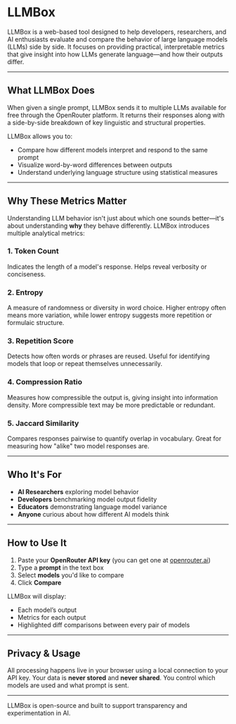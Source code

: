 # LLMBox 

LLMBox is a web-based tool designed to help developers, researchers, and AI enthusiasts evaluate and compare the behavior of large language models (LLMs) side by side. It focuses on providing practical, interpretable metrics that give insight into how LLMs generate language—and how their outputs differ.

---

## What LLMBox Does

When given a single prompt, LLMBox sends it to multiple LLMs available for free through the OpenRouter platform. It returns their responses along with a side-by-side breakdown of key linguistic and structural properties.

LLMBox allows you to:

- Compare how different models interpret and respond to the same prompt
- Visualize word-by-word differences between outputs
- Understand underlying language structure using statistical measures

---

## Why These Metrics Matter

Understanding LLM behavior isn't just about which one sounds better—it's about understanding **why** they behave differently. LLMBox introduces multiple analytical metrics:

### 1. **Token Count**
   Indicates the length of a model's response. Helps reveal verbosity or conciseness.

### 2. **Entropy**
   A measure of randomness or diversity in word choice. Higher entropy often means more variation, while lower entropy suggests more repetition or formulaic structure.

### 3. **Repetition Score**
   Detects how often words or phrases are reused. Useful for identifying models that loop or repeat themselves unnecessarily.

### 4. **Compression Ratio**
   Measures how compressible the output is, giving insight into information density. More compressible text may be more predictable or redundant.

### 5. **Jaccard Similarity**
   Compares responses pairwise to quantify overlap in vocabulary. Great for measuring how "alike" two model responses are.

---

## Who It's For

- **AI Researchers** exploring model behavior
- **Developers** benchmarking model output fidelity
- **Educators** demonstrating language model variance
- **Anyone** curious about how different AI models think

---

## How to Use It

1. Paste your **OpenRouter API key** (you can get one at [openrouter.ai](https://openrouter.ai))
2. Type a **prompt** in the text box
3. Select **models** you'd like to compare
4. Click **Compare**

LLMBox will display:
- Each model’s output
- Metrics for each output
- Highlighted diff comparisons between every pair of models

---

## Privacy & Usage

All processing happens live in your browser using a local connection to your API key. Your data is **never stored** and **never shared**. You control which models are used and what prompt is sent.

---

LLMBox is open-source and built to support transparency and experimentation in AI.
